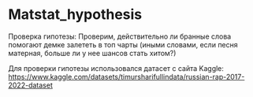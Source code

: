 # Matstat_hypothesis

Проверка гипотезы:
Проверим, действительно ли бранные слова помогают демке залететь в топ чарты (иными словами, если песня матерная, больше ли у нее шансов стать хитом?)

Для проверки гипотезы использовался датасет с сайта Kaggle: https://www.kaggle.com/datasets/timursharifullindata/russian-rap-2017-2022-dataset
